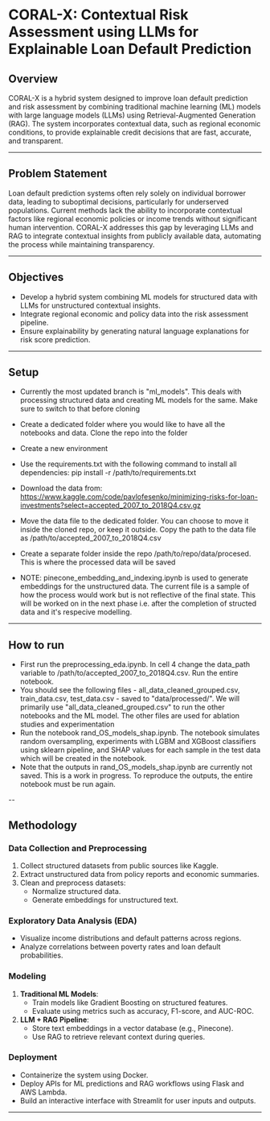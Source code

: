 # CORAL-X: Contextual Risk Assessment using LLMs for Explainable Loan Default Prediction

## Overview
CORAL-X is a hybrid system designed to improve loan default prediction and risk assessment by combining traditional machine learning (ML) models with large language models (LLMs) using Retrieval-Augmented Generation (RAG). The system incorporates contextual data, such as regional economic conditions, to provide explainable credit decisions that are fast, accurate, and transparent.

---

## Problem Statement
Loan default prediction systems often rely solely on individual borrower data, leading to suboptimal decisions, particularly for underserved populations. Current methods lack the ability to incorporate contextual factors like regional economic policies or income trends without significant human intervention. CORAL-X addresses this gap by leveraging LLMs and RAG to integrate contextual insights from publicly available data, automating the process while maintaining transparency.

---

## Objectives
- Develop a hybrid system combining ML models for structured data with LLMs for unstructured contextual insights.
- Integrate regional economic and policy data into the risk assessment pipeline.
- Ensure explainability by generating natural language explanations for risk score prediction.

---

## Setup
- Currently the most updated branch is "ml_models". This deals with processing structured data and creating ML models for the same. Make sure to switch to that before cloning
- Create a dedicated folder where you would like to have all the notebooks and data. Clone the repo into the folder
- Create a new environment
- Use the requirements.txt with the following command to install all dependencies: pip install -r /path/to/requirements.txt
- Download the data from: https://www.kaggle.com/code/pavlofesenko/minimizing-risks-for-loan-investments?select=accepted_2007_to_2018Q4.csv.gz
- Move the data file to the dedicated folder. You can choose to move it inside the cloned repo, or keep it outside. Copy the path to the data file as /path/to/accepted_2007_to_2018Q4.csv
- Create a separate folder inside the repo /path/to/repo/data/procesed. This is where the processed data will be saved

- NOTE: pinecone_embedding_and_indexing.ipynb is used to generate embeddings for the unstructured data. The current file is a sample of how the process would work but is not reflective of the final state. This will be worked on in the next phase i.e. after the completion of structed data and it's respecive modelling.
---

## How to run
- First run the preprocessing_eda.ipynb. In cell 4 change the data_path variable to /path/to/accepted_2007_to_2018Q4.csv. Run the entire notebook.
- You should see the following files - all_data_cleaned_grouped.csv, train_data.csv, test_data.csv - saved to "data/processed/". We will primarily use "all_data_cleaned_grouped.csv" to run the other notebooks and the ML model. The other files are used for ablation studies and experimentation
- Run the notebook rand_OS_models_shap.ipynb. The notebook simulates random oversampling, experiments with LGBM and XGBoost classifiers using sklearn pipeline, and SHAP values for each sample in the test data which will be created in the notebook.
- Note that the outputs in rand_OS_models_shap.ipynb are currently not saved. This is a work in progress. To reproduce the outputs, the entire notebook must be run again.

--

## Methodology

### Data Collection and Preprocessing
1. Collect structured datasets from public sources like Kaggle.
2. Extract unstructured data from policy reports and economic summaries.
3. Clean and preprocess datasets:
   - Normalize structured data.
   - Generate embeddings for unstructured text.

### Exploratory Data Analysis (EDA)
- Visualize income distributions and default patterns across regions.
- Analyze correlations between poverty rates and loan default probabilities.

### Modeling
1. **Traditional ML Models**:
   - Train models like Gradient Boosting on structured features.
   - Evaluate using metrics such as accuracy, F1-score, and AUC-ROC.
2. **LLM + RAG Pipeline**:
   - Store text embeddings in a vector database (e.g., Pinecone).
   - Use RAG to retrieve relevant context during queries.

### Deployment
- Containerize the system using Docker.
- Deploy APIs for ML predictions and RAG workflows using Flask and AWS Lambda.
- Build an interactive interface with Streamlit for user inputs and outputs.

---
